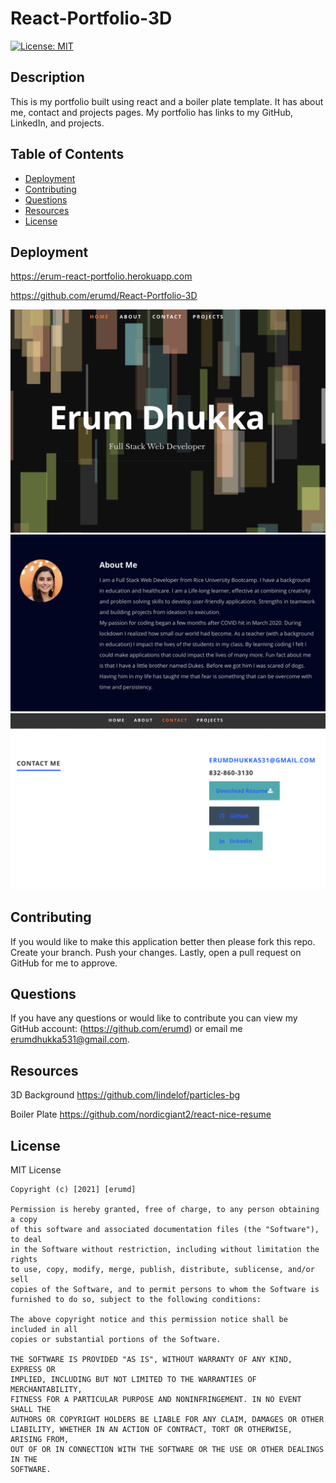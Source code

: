 # React-Portfolio-3D

[![License: MIT](https://img.shields.io/badge/License-MIT-yellow.svg)](https://opensource.org/licenses/MIT)

## Description

This is my portfolio built using react and a boiler plate template. It has about me, contact and projects pages. My portfolio has links to my GitHub, LinkedIn, and projects.

## Table of Contents

- [Deployment](#deployment)
- [Contributing](#contributing)
- [Questions](#questions)
- [Resources](#resources)
- [License](#license)

## Deployment

https://erum-react-portfolio.herokuapp.com

https://github.com/erumd/React-Portfolio-3D

![Screenshot](./public/images/deployedWebsite1.png)
![Screenshot](./public/images/deployedWebsite2.png)
![Screenshot](./public/images/deployedWebsite3.png)

## Contributing

If you would like to make this application better then please fork this repo. Create your branch. Push your changes. Lastly, open a pull request on GitHub for me to approve.

## Questions

If you have any questions or would like to contribute you can view my GitHub account:
(https://github.com/erumd)
or email me erumdhukka531@gmail.com.

## Resources

3D Background
https://github.com/lindelof/particles-bg

Boiler Plate
https://github.com/nordicgiant2/react-nice-resume

## License

MIT License

    Copyright (c) [2021] [erumd]

    Permission is hereby granted, free of charge, to any person obtaining a copy
    of this software and associated documentation files (the "Software"), to deal
    in the Software without restriction, including without limitation the rights
    to use, copy, modify, merge, publish, distribute, sublicense, and/or sell
    copies of the Software, and to permit persons to whom the Software is
    furnished to do so, subject to the following conditions:

    The above copyright notice and this permission notice shall be included in all
    copies or substantial portions of the Software.

    THE SOFTWARE IS PROVIDED "AS IS", WITHOUT WARRANTY OF ANY KIND, EXPRESS OR
    IMPLIED, INCLUDING BUT NOT LIMITED TO THE WARRANTIES OF MERCHANTABILITY,
    FITNESS FOR A PARTICULAR PURPOSE AND NONINFRINGEMENT. IN NO EVENT SHALL THE
    AUTHORS OR COPYRIGHT HOLDERS BE LIABLE FOR ANY CLAIM, DAMAGES OR OTHER
    LIABILITY, WHETHER IN AN ACTION OF CONTRACT, TORT OR OTHERWISE, ARISING FROM,
    OUT OF OR IN CONNECTION WITH THE SOFTWARE OR THE USE OR OTHER DEALINGS IN THE
    SOFTWARE.
